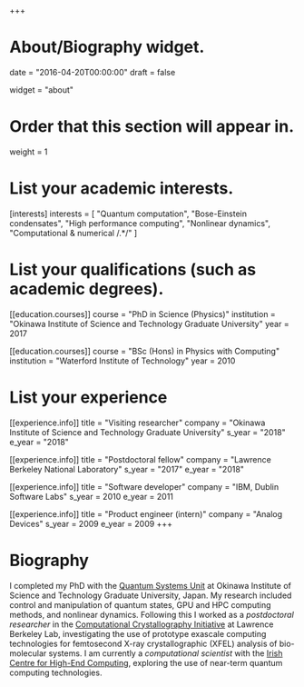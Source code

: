 +++
# About/Biography widget.

date = "2016-04-20T00:00:00"
draft = false

widget = "about"

# Order that this section will appear in.
weight = 1

# List your academic interests.
[interests]
  interests = [
    "Quantum computation",
    "Bose-Einstein condensates",
    "High performance computing",
    "Nonlinear dynamics",
    "Computational & numerical /.*/"
  ]

# List your qualifications (such as academic degrees).
[[education.courses]]
  course = "PhD in Science (Physics)"
  institution = "Okinawa Institute of Science and Technology Graduate University"
  year = 2017

[[education.courses]]
  course = "BSc (Hons) in Physics with Computing"
  institution = "Waterford Institute of Technology"
  year = 2010

# List your experience
[[experience.info]]
  title = "Visiting researcher"
  company = "Okinawa Institute of Science and Technology Graduate University"
  s_year = "2018"
  e_year = "2018"

[[experience.info]]
  title = "Postdoctoral fellow"
  company = "Lawrence Berkeley National Laboratory"
  s_year = "2017"
  e_year = "2018"


[[experience.info]]
  title = "Software developer"
  company = "IBM, Dublin Software Labs"
  s_year = 2010
  e_year = 2011

[[experience.info]]
  title = "Product engineer (intern)"
  company = "Analog Devices"
  s_year = 2009
  e_year = 2009
+++

# Biography

I completed my PhD with the [Quantum Systems Unit](https://groups.oist.jp/qsu) at Okinawa Institute of Science and Technology Graduate University, Japan. My research included control and manipulation of quantum states, GPU and HPC computing methods, and nonlinear dynamics. Following this I worked as a *postdoctoral researcher* in the [Computational Crystallography Initiative](cci.lbl.gov) at Lawrence Berkeley Lab, investigating the use of prototype exascale computing technologies for femtosecond X-ray crystallographic (XFEL) analysis of bio-molecular systems. I am currently a *computational scientist* with the [Irish Centre for High-End Computing](http://ichec.ie/), exploring the use of near-term quantum computing technologies.
